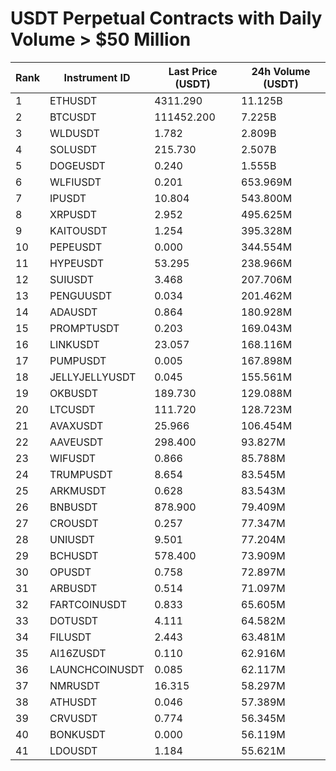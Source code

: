 # USDT Perpetual Contracts with Daily Volume > $50 Million

| Rank | Instrument ID | Last Price (USDT) | 24h Volume (USDT) |
|------|---------------|-------------------|-------------------|
| 1 | ETHUSDT | 4311.290 | 11.125B |
| 2 | BTCUSDT | 111452.200 | 7.225B |
| 3 | WLDUSDT | 1.782 | 2.809B |
| 4 | SOLUSDT | 215.730 | 2.507B |
| 5 | DOGEUSDT | 0.240 | 1.555B |
| 6 | WLFIUSDT | 0.201 | 653.969M |
| 7 | IPUSDT | 10.804 | 543.800M |
| 8 | XRPUSDT | 2.952 | 495.625M |
| 9 | KAITOUSDT | 1.254 | 395.328M |
| 10 | PEPEUSDT | 0.000 | 344.554M |
| 11 | HYPEUSDT | 53.295 | 238.966M |
| 12 | SUIUSDT | 3.468 | 207.706M |
| 13 | PENGUUSDT | 0.034 | 201.462M |
| 14 | ADAUSDT | 0.864 | 180.928M |
| 15 | PROMPTUSDT | 0.203 | 169.043M |
| 16 | LINKUSDT | 23.057 | 168.116M |
| 17 | PUMPUSDT | 0.005 | 167.898M |
| 18 | JELLYJELLYUSDT | 0.045 | 155.561M |
| 19 | OKBUSDT | 189.730 | 129.088M |
| 20 | LTCUSDT | 111.720 | 128.723M |
| 21 | AVAXUSDT | 25.966 | 106.454M |
| 22 | AAVEUSDT | 298.400 | 93.827M |
| 23 | WIFUSDT | 0.866 | 85.788M |
| 24 | TRUMPUSDT | 8.654 | 83.545M |
| 25 | ARKMUSDT | 0.628 | 83.543M |
| 26 | BNBUSDT | 878.900 | 79.409M |
| 27 | CROUSDT | 0.257 | 77.347M |
| 28 | UNIUSDT | 9.501 | 77.204M |
| 29 | BCHUSDT | 578.400 | 73.909M |
| 30 | OPUSDT | 0.758 | 72.897M |
| 31 | ARBUSDT | 0.514 | 71.097M |
| 32 | FARTCOINUSDT | 0.833 | 65.605M |
| 33 | DOTUSDT | 4.111 | 64.582M |
| 34 | FILUSDT | 2.443 | 63.481M |
| 35 | AI16ZUSDT | 0.110 | 62.916M |
| 36 | LAUNCHCOINUSDT | 0.085 | 62.117M |
| 37 | NMRUSDT | 16.315 | 58.297M |
| 38 | ATHUSDT | 0.046 | 57.389M |
| 39 | CRVUSDT | 0.774 | 56.345M |
| 40 | BONKUSDT | 0.000 | 56.119M |
| 41 | LDOUSDT | 1.184 | 55.621M |
